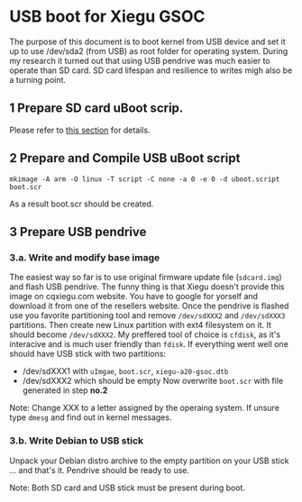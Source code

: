 # USB boot for Xiegu GSOC

The purpose of this document is to boot kernel from USB device and set it up
to use /dev/sda2 (from USB) as root folder for operating system. During my 
research it turned out that using USB pendrive was much easier to operate than
SD card. SD card lifespan and resilience to writes migh also be a turning point.

## 1 Prepare SD card uBoot scrip.

Please refer to [this section](../sdcard_for_usb) for details.


## 2 Prepare and Compile USB uBoot script

```
mkimage -A arm -O linux -T script -C none -a 0 -e 0 -d uboot.script boot.scr

```
As a result boot.scr should be created.


## 3 Prepare USB pendrive

### 3.a. Write and modify base image

The easiest way so far is to use original firmware update file (`sdcard.img`)
and flash USB pendrive. The funny thing is that Xiegu doesn't provide this 
image on cqxiegu.com website. You have to google for yorself and download it
from one of the resellers website. Once the pendrive is flashed use you favorite
partitioning tool and remove `/dev/sdXXX2` and `/dev/sdXXX3` partitions. Then 
create new Linux partition with ext4 filesystem on it. It should become 
`/dev/sdXXX2`. My preffered tool of choice is `cfdisk`, as it's interacive and 
is much user friendly than `fdisk`. If everything went well one should have USB 
stick with two partitions: 
- /dev/sdXXX1 with `uImgae`, `boot.scr`, `xiegu-a20-gsoc.dtb` 
- /dev/sdXXX2 which should be empty
Now overwrite `boot.scr` with file generated in step **no.2**

Note: Change XXX to a letter assigned by the operaing system. If unsure 
type `dmesg` and find out in kernel messages. 


### 3.b. Write Debian to USB stick

Unpack your Debian distro archive to the empty partition on your USB stick
... and that's it. Pendrive should be ready to use.

Note: Both SD card and USB stick must be present during boot.
